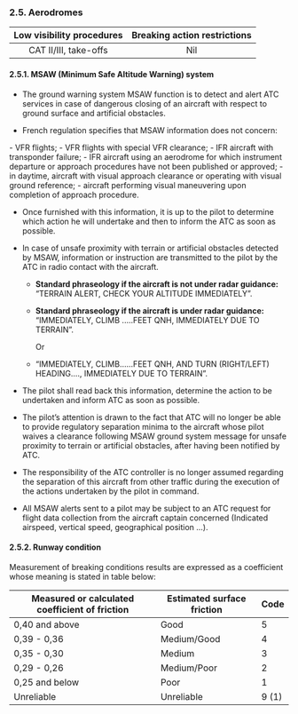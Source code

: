 ### 	2.5. Aerodromes

| Low visibility procedures | Breaking action restrictions |
| :-----------------------: | :--------------------------: |
|   CAT II/III, take-offs   |             Nil              |

#### 2.5.1. **MSAW (Minimum Safe Altitude Warning) system**

- The ground warning system MSAW function is to detect and alert ATC services in case of dangerous closing of an aircraft with respect to ground surface and artificial obstacles.

-  French regulation specifies that MSAW information does not concern:

  \- VFR flights;
  \- VFR flights with special VFR clearance;
  \- IFR aircraft with transponder failure;
  \- IFR aircraft using an aerodrome for which instrument departure or approach procedures have not been published or approved;
  \- in daytime, aircraft with visual approach clearance or operating with visual ground reference;
  \- aircraft performing visual maneuvering upon completion of approach procedure.

- Once furnished with this information, it is up to the pilot to determine which action he will undertake and then to inform the ATC as soon as possible.

- In case of unsafe proximity with terrain or artificial obstacles detected by MSAW, information or instruction are transmitted to the pilot by the ATC in radio contact with the aircraft.

  - **Standard phraseology if the aircraft is not under radar guidance:**
    “TERRAIN ALERT, CHECK YOUR ALTITUDE IMMEDIATELY”.

  - **Standard phraseology if the aircraft is under radar guidance:**
    “IMMEDIATELY, CLIMB .....FEET QNH, IMMEDIATELY DUE TO TERRAIN”.

    Or

  - “IMMEDIATELY, CLIMB......FEET QNH, AND TURN (RIGHT/LEFT) HEADING...., IMMEDIATELY DUE TO TERRAIN”.

- The pilot shall read back this information, determine the action to be undertaken and inform ATC as soon as possible.

- The pilot’s attention is drawn to the fact that ATC will no longer be able to provide regulatory separation minima to the aircraft whose pilot waives a clearance following MSAW ground system message for unsafe proximity to terrain or artificial obstacles, after having been notified by ATC.

- The responsibility of the ATC controller is no longer assumed regarding the separation of this aircraft from other traffic during the execution of the actions undertaken by the pilot in command. 

- All MSAW alerts sent to a pilot may be subject to an ATC request for flight data collection from the aircraft captain concerned (Indicated airspeed, vertical speed, geographical position ...).


#### 2.5.2. Runway condition

Measurement of breaking conditions results are expressed as a coefficient whose meaning is stated in table below:

| Measured or calculated coefficient of friction | Estimated surface friction | Code  |
| ---------------------------------------------- | -------------------------- | ----- |
| 0,40 and above                                 | Good                       | 5     |
| 0,39 - 0,36                                    | Medium/Good                | 4     |
| 0,35 - 0,30                                    | Medium                     | 3     |
| 0,29 - 0,26                                    | Medium/Poor                | 2     |
| 0,25 and below                                 | Poor                       | 1     |
| Unreliable                                     | Unreliable                 | 9 (1) |

